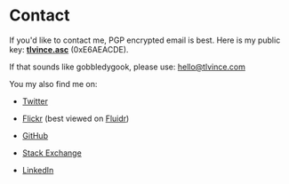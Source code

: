 # Contact

If you'd like to contact me, PGP encrypted email is best. Here is my public key:
**[tlvince.asc][]** (0xE6AEACDE).

If that sounds like gobbledygook, please use: <hello@tlvince.com>  

You my also find me on:

* [Twitter][]
* [Flickr][] (best viewed on [Fluidr][])
* [GitHub][]
* [Stack Exchange][]
* [LinkedIn][]

  [LinkedIn]: http://uk.linkedin.com/in/tlvince "tlvince's profile on LinkedIn"
  [Twitter]: http://twitter.com/#!/tlvince "tlvince's profile on Twitter"
  [GitHub]: https://github.com/tlvince "tlvince's profile on GitHub"
  [Stack Exchange]: http://stackexchange.com/users/39813f7e-c72a-4c84-9aa2-2735136ef689?tab=accounts "tlvince's profiles on Stack Exchange"
  [tlvince.asc]: http://tlvince.appspot.com/tlvince.asc "tlvince's PGP public key"
  [Flickr]: http://www.flickr.com/photos/tlvince/ "tlvince's profile on Flickr"
  [Fluidr]: http://www.fluidr.com/photos/tlvince "tlvince's profile on Fluidr"
